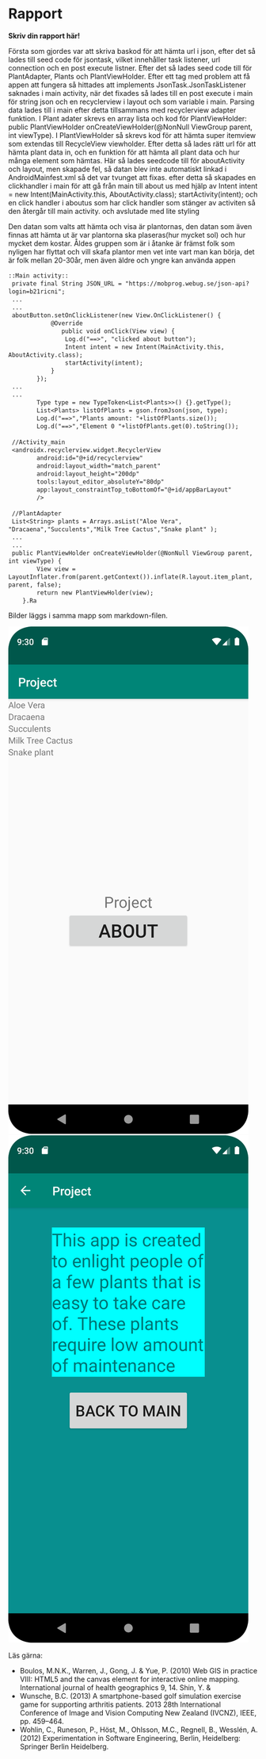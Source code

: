 
# Rapport

**Skriv din rapport här!**

Första som gjordes var att skriva baskod för att hämta url i json, efter det så lades till seed code
för jsontask, vilket innehåller task listener, url connection och en post execute listner.
Efter det så lades seed code till för PlantAdapter, Plants och PlantViewHolder. Efter ett tag med
problem att få appen att fungera så hittades att implements JsonTask.JsonTaskListener saknades i 
main activity, när det fixades så lades till en post execute i main för string json och en 
recyclerview i layout och som variable i main. Parsing data lades till i main efter detta
tillsammans med recyclerview adapter funktion. I Plant adater skrevs en array lista  och kod för
PlantViewHolder: public PlantViewHolder onCreateViewHolder(@NonNull ViewGroup parent, int viewType).
I PlantViewHolder så skrevs kod för att hämta super itemview som extendas till RecycleView 
viewholder. Efter detta så lades rätt url för att hämta plant data in, och en funktion för att hämta
all plant data och hur många element som hämtas. Här så lades seedcode till för aboutActivity och 
layout, men skapade fel, så datan blev inte automatiskt linkad i AndroidMainfest.xml så det var
tvunget att fixas. efter detta så skapades en clickhandler i main för att gå från main till about us
med hjälp av  Intent intent = new Intent(MainActivity.this, AboutActivity.class); 
startActivity(intent); och en click handler i aboutus som har click handler som stänger av activiten
så den återgår till main activity. och avslutade med lite styling

Den datan som valts att hämta och visa är plantornas, den datan som även finnas att hämta ut är var 
plantorna ska plaseras(hur mycket sol) och hur mycket dem kostar. Åldes gruppen som är i åtanke är
främst folk som nyligen har flyttat och vill skafa plantor men vet inte vart man kan börja, det är
folk mellan 20-30år, men även äldre och yngre kan använda appen
```
::Main activity::
 private final String JSON_URL = "https://mobprog.webug.se/json-api?login=b21ricni";
 ...
 ...
 aboutButton.setOnClickListener(new View.OnClickListener() {
            @Override
               public void onClick(View view) {
                Log.d("==>", "clicked about button");
                Intent intent = new Intent(MainActivity.this, AboutActivity.class);
                startActivity(intent);
            }
        });
 ...
 ...
        Type type = new TypeToken<List<Plants>>() {}.getType();
        List<Plants> listOfPlants = gson.fromJson(json, type);
        Log.d("==>","Plants amount: "+listOfPlants.size());
        Log.d("==>","Element 0 "+listOfPlants.get(0).toString());
        
 //Activity_main
 <androidx.recyclerview.widget.RecyclerView
        android:id="@+id/recyclerview"
        android:layout_width="match_parent"
        android:layout_height="200dp"
        tools:layout_editor_absoluteY="80dp"
        app:layout_constraintTop_toBottomOf="@+id/appBarLayout"
        />
        
 //PlantAdapter
 List<String> plants = Arrays.asList("Aloe Vera", "Dracaena","Succulents","Milk Tree Cactus","Snake plant" );
 ...
 ...
 public PlantViewHolder onCreateViewHolder(@NonNull ViewGroup parent, int viewType) {
        View view = LayoutInflater.from(parent.getContext()).inflate(R.layout.item_plant, parent, false);
        return new PlantViewHolder(view);
    }.Ra
```

Bilder läggs i samma mapp som markdown-filen.

![](Framsida.png)
![](aboutsida.png)

Läs gärna:

- Boulos, M.N.K., Warren, J., Gong, J. & Yue, P. (2010) Web GIS in practice VIII: HTML5 and the canvas element for interactive online mapping. International journal of health geographics 9, 14. Shin, Y. &
- Wunsche, B.C. (2013) A smartphone-based golf simulation exercise game for supporting arthritis patients. 2013 28th International Conference of Image and Vision Computing New Zealand (IVCNZ), IEEE, pp. 459–464.
- Wohlin, C., Runeson, P., Höst, M., Ohlsson, M.C., Regnell, B., Wesslén, A. (2012) Experimentation in Software Engineering, Berlin, Heidelberg: Springer Berlin Heidelberg.
